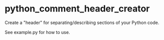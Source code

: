 # python_comment_header_creator
Create a "header" for separating/describing sections of your Python code.

See example.py for how to use.